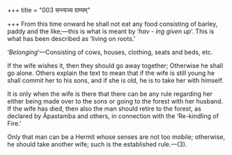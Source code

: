 +++
title = "003 सन्त्यज्य ग्राम्यम्"

+++
From this time onward he shall not eat any food consisting of barley,
paddy and the like;—this is what is meant by ‘*hav* - *ing given up*’.
This is what has been described as ‘living on roots.’

‘*Belonging*’—Consisting of cows, houses, clothing, seats and beds, etc.

If the wife wishes it, then they should go away together; Otherwise he
shall go alone. Others explain the text to mean that if the wife is
still young he shall commit her to his sons, and if she is old, he is to
take her with himself.

It is only when the wife is there that there can be any rule regarding
her either being made over to the sons or going to the forest with her
husband. If the wife has died, then also the man should retire to the
forest, as declared by Āpastamba and others, in connection with the
‘Re-kindling of Fire.’

Only that man can be a Hermit whose senses are not too mobile;
otherwise, he should take another wife; such is the established
rule.—(3).


